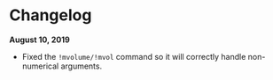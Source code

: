 # Changelog

**August 10, 2019**

- Fixed the `!mvolume/!mvol` command so it will correctly handle non-numerical arguments.